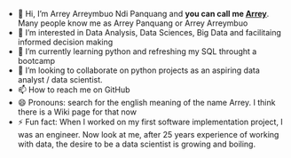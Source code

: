 - 👋 Hi, I’m Arrey Arreymbuo Ndi Panquang and <b>you can call me <u>Arrey</u></b>. Many people know me as Arrey Panquang or Arrey Arreymbuo
- 👀 I’m interested in Data Analysis, Data Sciences, Big Data and facilitaing informed decision making
- 🌱 I’m currently learning python and refreshing my SQL throught a bootcamp
- 💞️ I’m looking to collaborate on python projects as an aspiring data analyst / data scientist.
- 📫 How to reach me on GitHub
- 😄 Pronouns: search for the english meaning of the name Arrey. I think there is a Wiki page for that now
- ⚡ Fun fact: When I worked on my first software implementation project, I was an engineer. Now look at me, after 25 years experience of working with data, the desire to be a data scientist is growing and boiling. 

<!---
ArreyP/ArreyP is a ✨ special ✨ repository because its `README.md` (this file) appears on your GitHub profile.
You can click the Preview link to take a look at your changes.
--->
